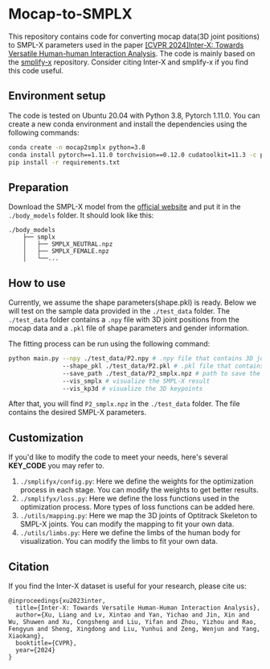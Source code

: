 # Mocap-to-SMPLX

This repository contains code for converting mocap data(3D joint positions) to SMPL-X parameters used in the paper [[CVPR 2024]Inter-X: Towards Versatile Human-human Interaction Analysis](https://github.com/liangxuy/Inter-X). The code is mainly based on the [smplify-x](https://github.com/vchoutas/smplify-x) repository. Consider citing Inter-X and smplify-x if you find this code useful.

## Environment setup
The code is tested on Ubuntu 20.04 with Python 3.8, Pytorch 1.11.0. You can create a new conda environment and install the dependencies using the following commands:
```bash
conda create -n mocap2smplx python=3.8
conda install pytorch==1.11.0 torchvision==0.12.0 cudatoolkit=11.3 -c pytorch
pip install -r requirements.txt
```

## Preparation
Download the SMPL-X model from the [official website](https://smpl-x.is.tue.mpg.de/) and put it in the `./body_models` folder. It should look like this:
```
./body_models
    ├── smplx
    │   ├── SMPLX_NEUTRAL.npz
    │   ├── SMPLX_FEMALE.npz
    │   └──...
```

## How to use
Currently, we assume the shape parameters(shape.pkl) is ready. Below we will test on the sample data provided in the `./test_data` folder. The `./test_data` folder contains a `.npy` file with 3D joint positions from the mocap data and a `.pkl` file of shape parameters and gender information.

The fitting process can be run using the following command:
```bash
python main.py --npy ./test_data/P2.npy # .npy file that contains 3D joints
               --shape_pkl ./test_data/P2.pkl # .pkl file that contains shape parameters
               --save_path ./test_data/P2_smplx.npz # path to save the SMPL-X parameters
               --vis_smplx # visualize the SMPL-X result
               --vis_kp3d # visualize the 3D keypoints
```
After that, you will find `P2_smplx.npz` in the `./test_data` folder. The file contains the desired SMPL-X parameters.

## Customization
If you'd like to modify the code to meet your needs, here's several **KEY_CODE** you may refer to.

1. `./smplifyx/config.py`: Here we define the weights for the optimization process in each stage. You can modify the weights to get better results.
2. `./smplifyx/loss.py`: Here we define the loss functions used in the optimization process. More types of loss functions can be added here.
3. `./utils/mapping.py`: Here we map the 3D joints of Optitrack Skeleton to SMPL-X joints. You can modify the mapping to fit your own data.
4. `./utils/limbs.py`: Here we define the limbs of the human body for visualization. You can modify the limbs to fit your own data.

## Citation
If you find the Inter-X dataset is useful for your research, please cite us:

```
@inproceedings{xu2023inter,
  title={Inter-X: Towards Versatile Human-Human Interaction Analysis},
  author={Xu, Liang and Lv, Xintao and Yan, Yichao and Jin, Xin and Wu, Shuwen and Xu, Congsheng and Liu, Yifan and Zhou, Yizhou and Rao, Fengyun and Sheng, Xingdong and Liu, Yunhui and Zeng, Wenjun and Yang, Xiaokang},
  booktitle={CVPR},
  year={2024}
}
```